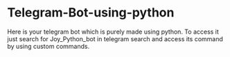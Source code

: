 # Telegram-Bot-using-python

Here is your telegram bot which is purely made using python. To access it just search for Joy_Python_bot in telegram search and access its command by using custom commands.
